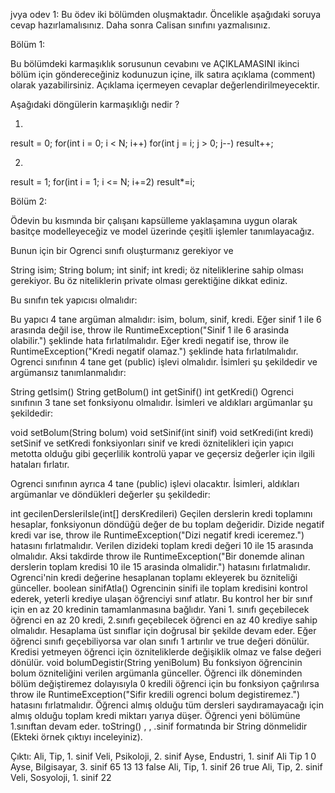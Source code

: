jvya odev 1:
Bu ödev iki bölümden oluşmaktadır. Öncelikle aşağıdaki soruya cevap hazırlamalısınız. Daha sonra Calisan sınıfını yazmalısınız.

Bölüm 1:

Bu bölümdeki karmaşıklık sorusunun cevabını ve AÇIKLAMASINI ikinci bölüm için göndereceğiniz kodunuzun içine, ilk satıra açıklama (comment) olarak yazabilirsiniz. Açıklama içermeyen cevaplar değerlendirilmeyecektir. 

Aşağıdaki döngülerin karmaşıklığı nedir ?

1)
result = 0;
for(int i = 0; i < N; i++)
    for(int j = i; j > 0; j--)
        result++;

2)
result = 1;
for(int i = 1; i <= N; i+=2)
    result*=i;

Bölüm 2:

Ödevin bu kısmında bir çalışanı kapsülleme yaklaşamına uygun olarak basitçe modelleyeceğiz ve model üzerinde çeşitli işlemler tanımlayacağız.

Bunun için bir Ogrenci sınıfı oluşturmanız gerekiyor ve 

String isim;
String bolum;
int sinif;
int kredi; 
öz niteliklerine sahip olması gerekiyor. Bu öz niteliklerin private olması gerektiğine dikkat ediniz.

Bu sınıfın tek yapıcısı olmalıdır:

Bu yapıcı 4 tane argüman almalıdır: isim, bolum, sinif, kredi.
Eğer sinif 1 ile 6 arasında değil ise, throw ile RuntimeException("Sinif 1 ile 6 arasinda olabilir.") şeklinde hata fırlatılmalıdır.
Eğer kredi negatif ise, throw ile RuntimeException("Kredi negatif olamaz.") şeklinde hata fırlatılmalıdır.
Ogrenci sınıfının 4 tane get (public) işlevi olmalıdır. İsimleri şu şekildedir ve argümansız tanımlanmalıdır:

String getIsim()
String getBolum()
int getSinif()
int getKredi()
Ogrenci sınıfının 3 tane set fonksiyonu olmalıdır. İsimleri ve aldıkları
argümanlar şu şekildedir:

void setBolum(String bolum) 
void setSinif(int sinif) 
void setKredi(int kredi)    
setSinif ve setKredi fonksiyonları sinif ve kredi öznitelikleri için yapıcı metotta olduğu gibi geçerlilik kontrolü yapar ve geçersiz değerler için ilgili hataları fırlatır.

Ogrenci sınıfının ayrıca 4 tane (public) işlevi olacaktır. İsimleri, aldıkları argümanlar ve döndükleri değerler şu şekildedir:

int gecilenDersleriIsle(int[] dersKredileri)
Geçilen derslerin kredi toplamını hesaplar, fonksiyonun döndüğü değer de bu toplam değeridir.
Dizide negatif kredi var ise, throw ile RuntimeException("Dizi negatif kredi iceremez.") hatasını fırlatmalıdır.
Verilen dizideki toplam kredi değeri 10 ile 15 arasında olmalıdır. Aksi takdirde throw ile RuntimeException("Bir donemde alinan derslerin toplam kredisi 10 ile 15 arasinda olmalidir.") hatasını fırlatmalıdır. 
Ogrenci'nin kredi değerine hesaplanan toplamı ekleyerek bu özniteliği günceller. 
boolean sinifAtla()
Ogrencinin sinifi ile toplam kredisini kontrol ederek, yeterli krediye ulaşan öğrenciyi sınıf atlatır. Bu kontrol her bir sınıf için en az 20 kredinin tamamlanmasına bağlıdır. Yani 1. sınıfı geçebilecek öğrenci en az 20 kredi, 2.sınıfı geçebilecek öğrenci en az 40 krediye sahip olmalıdır. Hesaplama üst sınıflar için doğrusal bir şekilde devam eder.
Eğer öğrenci sınıfı geçebiliyorsa var olan sınıfı 1 artırılır ve true değeri dönülür.
Kredisi yetmeyen öğrenci için özniteliklerde değişiklik olmaz ve false değeri dönülür.
void bolumDegistir(String yeniBolum)
Bu fonksiyon öğrencinin bolum özniteliğini verilen argümanla günceller.
Öğrenci ilk döneminden bölüm değiştiremez dolayısıyla 0 kredili öğrenci için bu fonksiyon çağrılırsa throw ile RuntimeException("Sifir kredili ogrenci bolum degistiremez.") hatasını fırlatmalıdır.
Öğrenci almış olduğu tüm dersleri saydıramayacağı için almış olduğu toplam kredi miktarı yarıya düşer.
Öğrenci yeni bölümüne 1.sınıftan devam eder.
toString()
<isim>, <bolum>, <sinif>.sinif  formatında bir String dönmelidir (Ekteki örnek çıktıyı inceleyiniz). 

Çıktı:
Ali, Tip, 1. sinif
Veli, Psikoloji, 2. sinif
Ayse, Endustri, 1. sinif
Ali
Tip
1
0
Ayse, Bilgisayar, 3. sinif
65
13
13
false
Ali, Tip, 1. sinif
26
true
Ali, Tip, 2. sinif
Veli, Sosyoloji, 1. sinif
22
